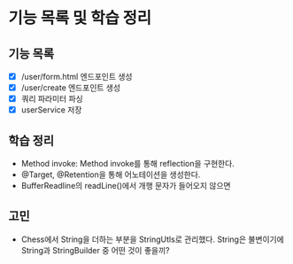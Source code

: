 # 기능 목록 및 학습 정리

## 기능 목록

- [X] /user/form.html 엔드포인트 생성
- [X] /user/create 엔드포인트 생성
- [X] 쿼리 파라미터 파싱
- [X] userService 저장

## 학습 정리

- Method invoke: Method invoke를 통해 reflection을 구현한다.
- @Target, @Retention을 통해 어노테이션을 생성한다.
- BufferReadline의 readLine()에서 개행 문자가 들어오지 않으면

## 고민

- Chess에서 String을 더하는 부분을 StringUtls로 관리했다. String은 불변이기에 String과 StringBuilder 중 어떤 것이 좋을끼?